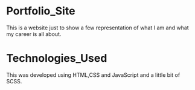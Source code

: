 # Portfolio_Site

This is a website just to show a few representation of what I am and what my career is all about.

# Technologies_Used
This was developed using HTML,CSS and JavaScript and a little bit of SCSS.
